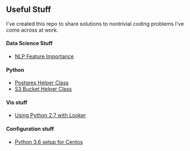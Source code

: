 ## Useful Stuff

I've created this repo to share solutions to nontrivial coding problems I've
  come across at work.  

#### Data Science Stuff

- [NLP Feature Importance](https://github.com/gravity226/useful_stuff/tree/master/NLP_Feature_Importance)

#### Python

- [Postgres Helper Class](https://github.com/gravity226/useful_stuff/tree/master/PGHelper)
- [S3 Bucket Helper Class](https://github.com/gravity226/useful_stuff/tree/master/S3BucketHelper)

#### Vis stuff
- [Using Python 2.7 with Looker](https://github.com/gravity226/useful_stuff/tree/master/looker_and_python)

#### Configuration stuff
- [Python 3.6 setup for Centos](https://github.com/gravity226/useful_stuff/tree/master/centos_setup)
